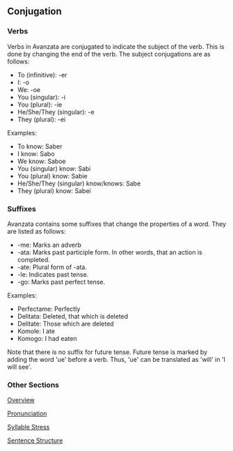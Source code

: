 ## Conjugation
### Verbs
Verbs in Avanzata are conjugated to indicate the subject of the verb. This is done by changing the end of the verb. The subject conjugations are as follows:
- To (infinitive): -er
- I: -o
- We: -oe
- You (singular): -i
- You (plural): -ie
- He/She/They (singular): -e
- They (plural): -ei

Examples:
- To know: Saber
- I know: Sabo
- We know: Saboe
- You (singular) know: Sabi
- You (plural) know: Sabie
- He/She/They (singular) know/knows: Sabe
- They (plural) know: Sabei

### Suffixes
Avanzata contains some suffixes that change the properties of a word. They are listed as follows:
- -me: Marks an adverb
- -ata: Marks past participle form. In other words, that an action is completed.
- -ate: Plural form of -ata.
- -le: Indicates past tense.
- -go: Marks past perfect tense.

Examples:
- Perfectame: Perfectly
- Delitata: Deleted, that which is deleted
- Delitate: Those which are deleted
- Komole: I ate
- Komogo: I had eaten

Note that there is no suffix for future tense. Future tense is marked by adding the word 'ue' before a verb. Thus, 'ue' can be translated as 'will' in 'I will see'.

### Other Sections
[Overview](README.md)

[Pronunciation](Pronunciation.md)

[Syllable Stress](Syllable_Stress.md)

[Sentence Structure](Sentence_Structure.md)